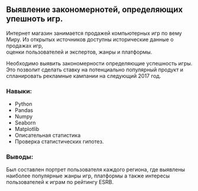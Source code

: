 ## Выявление закономернотей, определяющих упешноть игр.
Интернет магазин занимается продажей компьютерных игр по вему Миру. 
Из открытых источников доступны исторические данные о продажах игр,  
оценки пользователей и экспертов,
жанры и платформы. 

Необходимо выявить закономерности определяющие успешность игры. 
Это позволит сделать ставку на потенциально популярный продукт и спланировать рекламные кампании на cледующий 2017 год.

### Навыки:
- Python
- Pandas
- Numpy
- Seaborn
- Matplotlib
- Описательная статистика
- Проверка статистических гипотез.
  
### Выводы:  
Был составлен портрет пользователя каждого региона, где выявлены наиболее популярные жанры игр, платформы а также интересы пользователей к играм по рейтингу ESRB. 
